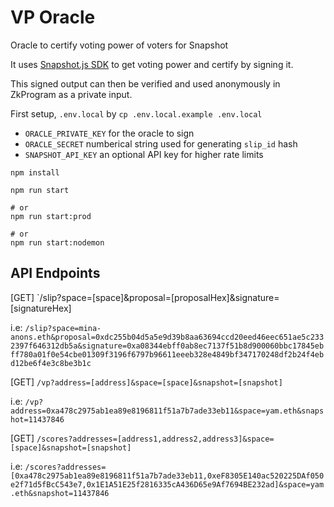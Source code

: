 # VP Oracle

Oracle to certify voting power of voters for Snapshot

It uses [Snapshot.js SDK](https://docs.snapshot.org/tools/snapshot.js) to get
voting power and certify by signing it.

This signed output can then be verified and used anonymously in ZkProgram as a private input.

First setup, `.env.local` by `cp .env.local.example .env.local`

- `ORACLE_PRIVATE_KEY` for the oracle to sign
- `ORACLE_SECRET` numberical string used for generating `slip_id` hash
- `SNAPSHOT_API_KEY` an optional API key for higher rate limits

```shell
npm install

npm run start

# or
npm run start:prod

# or
npm run start:nodemon
```

## API Endpoints

[GET] `/slip?space=[space]&proposal=[proposalHex]&signature=[signatureHex]

i.e: `/slip?space=mina-anons.eth&proposal=0xdc255b04d5a5e9d39b8aa63694ccd20eed46eec651ae5c2332397f646312db5a&signature=0xa08344ebff0ab8ec7137f51b8d900060bbc17845ebff780a01f0e54cbe01309f3196f6797b96611eeeb328e4849bf347170248df2b24f4ebd12be6f4e3c8be3b1c`

[GET] `/vp?address=[address]&space=[space]&snapshot=[snapshot]`

i.e: `/vp?address=0xa478c2975ab1ea89e8196811f51a7b7ade33eb11&space=yam.eth&snapshot=11437846`

[GET] `/scores?addresses=[address1,address2,address3]&space=[space]&snapshot=[snapshot]`

i.e: `/scores?addresses=[0xa478c2975ab1ea89e8196811f51a7b7ade33eb11,0xeF8305E140ac520225DAf050e2f71d5fBcC543e7,0x1E1A51E25f2816335cA436D65e9Af7694BE232ad]&space=yam.eth&snapshot=11437846`